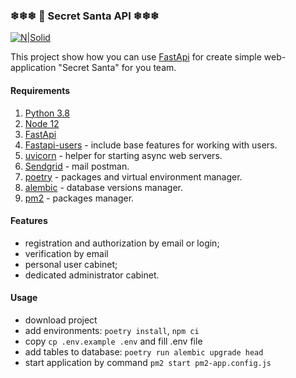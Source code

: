 ### ❄❄❄ 🎅 Secret Santa API ❄❄❄

[![N|Solid](https://media.istockphoto.com/vectors/funny-santa-dabbing-quirky-cartoon-comic-character-vector-id1077860784?k=20&m=1077860784&s=612x612&w=0&h=zbuqOKsuCxaL3-8WAuse-lSaymjEqiRiBSfVGVqh4fA=)](https://en.wikipedia.org/wiki/Secret_Santa)

This project show how you can use [FastApi](https://fastapi.tiangolo.com/)
for create simple web-application "Secret Santa" for you team.

#### Requirements
1. [Python 3.8](https://www.python.org/downloads/release/python-380/)
2. [Node 12](https://nodejs.org/es/blog/release/v12.13.0/)
3. [FastApi](https://fastapi.tiangolo.com/)
4. [Fastapi-users](https://github.com/fastapi-users/fastapi-users) - 
include base features for working with users.  
5. [uvicorn](https://www.uvicorn.org/) -
 helper for starting async web servers.
6. [Sendgrid](https://sendgrid.com/) -
 mail postman. 
7. [poetry](https://python-poetry.org/) - 
packages and virtual environment manager. 
8. [alembic](https://alembic.sqlalchemy.org/en/latest/) -
 database versions manager.
9. [pm2](https://pm2.keymetrics.io/) - packages manager.

#### Features 
- registration and authorization by email or login; 
- verification by email
- personal user cabinet;
- dedicated administrator cabinet. 

#### Usage  
- download project
- add environments: `poetry install`, `npm ci`
- copy `cp .env.example .env` and fill .env file
- add tables to database: `poetry run alembic upgrade head`
- start application by command `pm2 start pm2-app.config.js`
